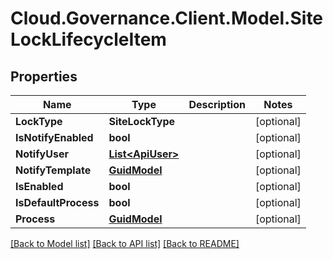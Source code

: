# Cloud.Governance.Client.Model.SiteLockLifecycleItem
## Properties

Name | Type | Description | Notes
------------ | ------------- | ------------- | -------------
**LockType** | **SiteLockType** |  | [optional] 
**IsNotifyEnabled** | **bool** |  | [optional] 
**NotifyUser** | [**List&lt;ApiUser&gt;**](ApiUser.md) |  | [optional] 
**NotifyTemplate** | [**GuidModel**](GuidModel.md) |  | [optional] 
**IsEnabled** | **bool** |  | [optional] 
**IsDefaultProcess** | **bool** |  | [optional] 
**Process** | [**GuidModel**](GuidModel.md) |  | [optional] 

[[Back to Model list]](../README.md#documentation-for-models) [[Back to API list]](../README.md#documentation-for-api-endpoints) [[Back to README]](../README.md)

